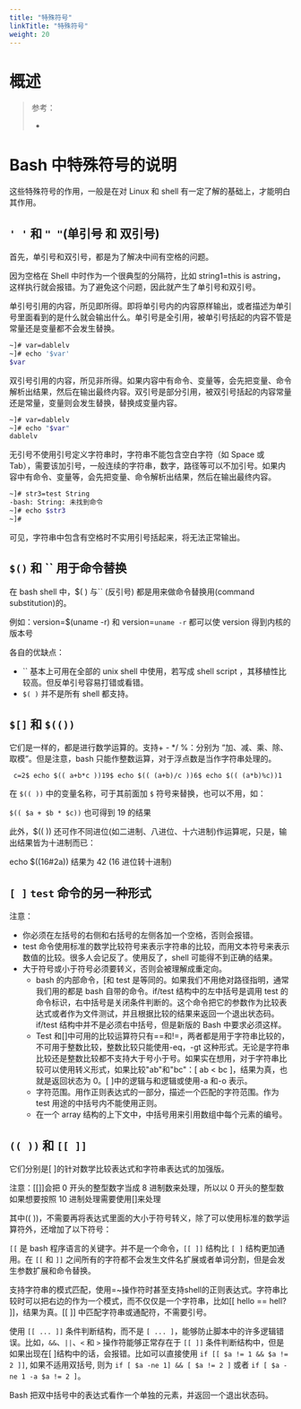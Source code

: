 ```yaml
---
title: "特殊符号"
linkTitle: "特殊符号"
weight: 20
---
```


# 概述

> 参考：
> 
> -

# Bash 中特殊符号的说明

这些特殊符号的作用，一般是在对 Linux 和 shell 有一定了解的基础上，才能明白其作用。

## `' '` 和 `" "`(单引号 和 双引号)

首先，单引号和双引号，都是为了解决中间有空格的问题。

因为空格在 Shell 中时作为一个很典型的分隔符，比如 string1=this is astring，这样执行就会报错。为了避免这个问题，因此就产生了单引号和双引号。

单引号引用的内容，所见即所得。即将单引号内的内容原样输出，或者描述为单引号里面看到的是什么就会输出什么。单引号是全引用，被单引号括起的内容不管是常量还是变量都不会发生替换。

```bash
~]# var=dablelv
~]# echo '$var'
$var
```

双引号引用的内容，所见非所得。如果内容中有命令、变量等，会先把变量、命令解析出结果，然后在输出最终内容。双引号是部分引用，被双引号括起的内容常量还是常量，变量则会发生替换，替换成变量内容。

```bash
~]# var=dablelv
~]# echo "$var"
dablelv
```

无引号不使用引号定义字符串时，字符串不能包含空白字符（如 Space 或 Tab），需要该加引号，一般连续的字符串，数字，路径等可以不加引号。如果内容中有命令、变量等，会先把变量、命令解析出结果，然后在输出最终内容。

```bash
~]# str3=test String
-bash: String: 未找到命令
~]# echo $str3
~]#
```

可见，字符串中包含有空格时不实用引号括起来，将无法正常输出。

## `$()` 和 `` 用于命令替换

在 bash shell 中，$( ) 与`` (反引号) 都是用来做命令替换用(command substitution)的。

例如：version=$(uname -r) 和 version=`uname -r` 都可以使 version 得到内核的版本号

各自的优缺点：

- `` 基本上可用在全部的 unix shell 中使用，若写成 shell script ，其移植性比较高。但反单引号容易打错或看错。
- `$( )` 并不是所有 shell 都支持。

## `$[]` 和 `$(())`

它们是一样的，都是进行数学运算的。支持+ - */ %：分别为 “加、减、乘、除、取模”。但是注意，bash 只能作整数运算，对于浮点数是当作字符串处理的。

` c=2$ echo $(( a+b*c ))19$ echo $(( (a+b)/c ))6$ echo $(( (a*b)%c))1`

在 `$(( ))` 中的变量名称，可于其前面加 `$` 符号来替换，也可以不用，如：

`$(( $a + $b * $c))` 也可得到 19 的结果

此外，$(( )) 还可作不同进位(如二进制、八进位、十六进制)作运算呢，只是，输出结果皆为十进制而已：

echo $((16#2a)) 结果为 42 (16 进位转十进制)

## `[ ]` `test` 命令的另一种形式

注意：

- 你必须在左括号的右侧和右括号的左侧各加一个空格，否则会报错。
- test 命令使用标准的数学比较符号来表示字符串的比较，而用文本符号来表示数值的比较。很多人会记反了。使用反了，shell 可能得不到正确的结果。
- 大于符号或小于符号必须要转义，否则会被理解成重定向。
  - bash 的内部命令，\[和 test 是等同的。如果我们不用绝对路径指明，通常我们用的都是 bash 自带的命令。if/test 结构中的左中括号是调用 test 的命令标识，右中括号是关闭条件判断的。这个命令把它的参数作为比较表达式或者作为文件测试，并且根据比较的结果来返回一个退出状态码。if/test 结构中并不是必须右中括号，但是新版的 Bash 中要求必须这样。
  - Test 和\[]中可用的比较运算符只有==和!=，两者都是用于字符串比较的，不可用于整数比较，整数比较只能使用-eq，-gt 这种形式。无论是字符串比较还是整数比较都不支持大于号小于号。如果实在想用，对于字符串比较可以使用转义形式，如果比较"ab"和"bc"：\[ ab < bc ]，结果为真，也就是返回状态为 0。\[ ]中的逻辑与和逻辑或使用-a 和-o 表示。
  - 字符范围。用作正则表达式的一部分，描述一个匹配的字符范围。作为 test 用途的中括号内不能使用正则。
  - 在一个 array 结构的上下文中，中括号用来引用数组中每个元素的编号。

## `(( ))` 和 `[[ ]]`

它们分别是\[ ]的针对数学比较表达式和字符串表达式的加强版。

注意：\[\[]]会把 0 开头的整型数字当成 8 进制数来处理，所以以 0 开头的整型数如果想要按照 10 进制处理需要使用\[]来处理

其中(( ))，不需要再将表达式里面的大小于符号转义，除了可以使用标准的数学运算符外，还增加了以下符号：

`[[` 是 bash 程序语言的关键字。并不是一个命令，`[[ ]]` 结构比 `[ ]` 结构更加通用。在 `[[` 和 `]]` 之间所有的字符都不会发生文件名扩展或者单词分割，但是会发生参数扩展和命令替换。

支持字符串的模式匹配，使用=~操作符时甚至支持shell的正则表达式。字符串比较时可以把右边的作为一个模式，而不仅仅是一个字符串，比如[[ hello == hell? ]]，结果为真。[[ ]] 中匹配字符串或通配符，不需要引号。

使用 `[[ ... ]]` 条件判断结构，而不是 `[ ... ]`，能够防止脚本中的许多逻辑错误。比如，`&&`、`||`、`<` 和 `>` 操作符能够正常存在于 `[[ ]]` 条件判断结构中，但是如果出现在[ ]结构中的话，会报错。比如可以直接使用 `if [[ $a != 1 && $a != 2 ]]`, 如果不适用双括号, 则为 `if [ $a -ne 1] && [ $a != 2 ]` 或者 `if [ $a -ne 1 -a $a != 2 ]`。

Bash 把双中括号中的表达式看作一个单独的元素，并返回一个退出状态码。

